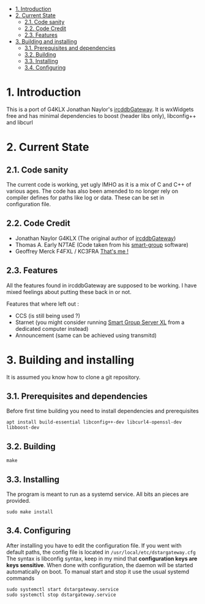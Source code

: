 - [1. Introduction](#1-introduction)
- [2. Current State](#2-current-state)
  - [2.1. Code sanity](#21-code-sanity)
  - [2.2. Code Credit](#22-code-credit)
  - [2.3. Features](#23-features)
- [3. Building and installing](#3-building-and-installing)
  - [3.1. Prerequisites and dependencies](#31-prerequisites-and-dependencies)
  - [3.2. Building](#32-building)
  - [3.3. Installing](#33-installing)
  - [3.4. Configuring](#34-configuring)

# 1. Introduction
This is a port of G4KLX Jonathan Naylor's [ircddbGateway](https://github.com/g4klx/ircDDBGateway). It is wxWidgets free and has minimal dependencies to boost (header libs only), libconfig++ and libcurl

# 2. Current State
## 2.1. Code sanity
The current code is working, yet ugly IMHO as it is a mix of C and C++ of various ages.
The code has also been amended to no longer rely on compiler defines for paths like log or data. These can be set in configuration file.
## 2.2. Code Credit
- Jonathan Naylor G4KLX (The original author of [ircddbGateway](https://github.com/g4klx/ircDDBGateway))
- Thomas A. Early N7TAE (Code taken from his [smart-group](https://github.com/n7tae/smart-group-server) software)
- Geoffrey Merck F4FXL / KC3FRA [That's me !](https://github.com/F4FXL/)
## 2.3. Features
All the features found in ircddbGateway are supposed to be working. I have mixed feelings about putting these back in or not.

Features that where left out :

- CCS (is still being used ?) 
- Starnet (you might consider running [Smart Group Server XL](https://github.com/F4FXL/smart-group-server-xl) from a dedicated computer instead)
- Announcement (same can be achieved using transmitd)

# 3. Building and installing
It is assumed you know how to clone a git repository.
## 3.1. Prerequisites and dependencies
Before first time building you need to install dependencies and prerequisites
```
apt install build-essential libconfig++-dev libcurl4-openssl-dev libboost-dev
```
## 3.2. Building
```
make
```
## 3.3. Installing
The program is meant to run as a systemd service. All bits an pieces are provided.
```
sudo make install
```
## 3.4. Configuring
After installing you have to edit the configuration file. If you went with default paths, the config file is located in `/usr/local/etc/dstargateway.cfg`
The syntax is libconfig syntax, keep in my mind that **configuration keys are keys sensitive**.
When done with configuration, the daemon will be started automatically on boot. To manual start and stop it use the usual systemd commands
```
sudo systemctl start dstargateway.service
sudo systemctl stop dstargateway.service
```
